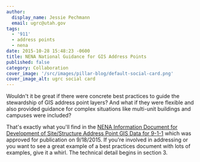 ```yaml
---
author:
  display_name: Jessie Pechmann
  email: ugrc@utah.gov
tags:
  - '911'
  - address points
  - nena
date: 2015-10-28 15:48:23 -0600
title: NENA National Guidance for GIS Address Points
published: false
category: Collaboration
cover_image: '/src/images/pillar-blog/default-social-card.png'
cover_image_alt: ugrc social card
---
```


<p>Wouldn't it be great if there were concrete best practices to guide the stewardship of GIS address point layers? And what if they were flexible and also provided guidance for complex situations like multi-unit buildings and campuses were included? </p>
<p>That's exactly what you'll find in the <a href="https://www.nena.org/?SSAP">NENA Information Document for Development of Site/Structure Address Point GIS Data for 9-1-1</a> which was approved for publication on 9/18/2015. If you're involved in addressing or you want to see a great example of a best practices document with lots of examples, give it a whirl. The technical detail begins in section 3.</p>
